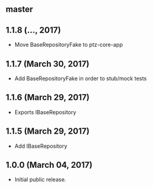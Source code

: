 ## master

## 1.1.8 (..., 2017)

* Move BaseRepositoryFake to ptz-core-app

## 1.1.7 (March 30, 2017)

* Add BaseRepositoryFake in order to stub/mock tests

## 1.1.6 (March 29, 2017)

* Exports IBaseRepository

## 1.1.5 (March 29, 2017)

* Add IBaseRepository

## 1.0.0 (March 04, 2017)

* Initial public release.
